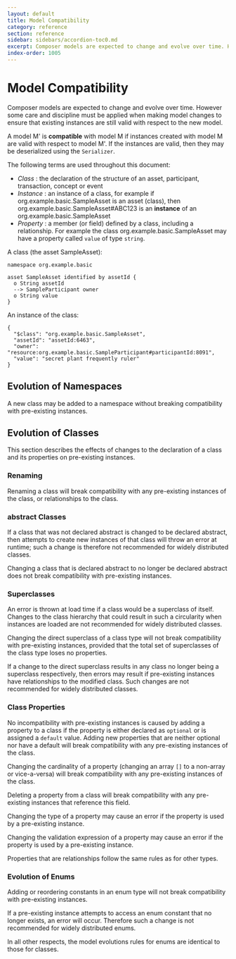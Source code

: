 ```yaml
---
layout: default
title: Model Compatibility
category: reference
section: reference
sidebar: sidebars/accordion-toc0.md
excerpt: Composer models are expected to change and evolve over time. However some care and discipline must be applied when making model changes to ensure that existing instances are still valid with respect to the new model.
index-order: 1005
---
```


# Model Compatibility

Composer models are expected to change and evolve over time. However some care and discipline must be applied when making model changes to ensure that existing instances are still valid with respect to the new model.

A model M' is **compatible** with model M if instances created with model M are valid with respect to model M'. If the instances are valid, then they may be deserialized using the `Serializer`.

The following terms are used throughout this document:

- _Class_ : the declaration of the structure of an asset, participant, transaction, concept or event
- _Instance_ : an instance of a class, for example if org.example.basic.SampleAsset is an asset (class), then org.example.basic.SampleAsset#ABC123 is an **instance** of an org.example.basic.SampleAsset
- _Property_ : a member (or field) defined by a class, including a relationship. For example the class org.example.basic.SampleAsset may have a property called `value` of type `string`.


A class (the asset SampleAsset):

```
namespace org.example.basic

asset SampleAsset identified by assetId {
  o String assetId
  --> SampleParticipant owner
  o String value
}
```

An instance of the class:

```
{
  "$class": "org.example.basic.SampleAsset",
  "assetId": "assetId:6463",
  "owner": "resource:org.example.basic.SampleParticipant#participantId:8091",
  "value": "secret plant frequently ruler"
}
```


## Evolution of Namespaces

A new class may be added to a namespace without breaking compatibility with pre-existing instances.

## Evolution of Classes

This section describes the effects of changes to the declaration of a class and its properties on pre-existing instances.

### Renaming

Renaming a class will break compatibility with any pre-existing instances of the class, or relationships to the class.

### abstract Classes

If a class that was not declared abstract is changed to be declared abstract, then attempts to create new instances of that class will throw an error at runtime; such a change is therefore not recommended for widely distributed classes.

Changing a class that is declared abstract to no longer be declared abstract does not break compatibility with pre-existing instances.

### Superclasses

An error is thrown at load time if a class would be a superclass of itself. Changes to the class hierarchy that could result in such a circularity when instances are loaded are not recommended for widely distributed classes.

Changing the direct superclass of a class type will not break compatibility with pre-existing instances, provided that the total set of superclasses of the class type loses no properties.

If a change to the direct superclass results in any class no longer being a superclass respectively, then errors may result if pre-existing instances have relationships to the modified class. Such changes are not recommended for widely distributed classes.

### Class Properties

No incompatibility with pre-existing instances is caused by adding a property to a class if the property is either declared as `optional` or is assigned a `default` value. Adding new properties that are neither optional nor have a default will break compatibility with any pre-existing instances of the class.

Changing the cardinality of a property (changing an array `[]` to a non-array or vice-a-versa) will break compatibility with any pre-existing instances of the class.

Deleting a property from a class will break compatibility with any pre-existing instances that reference this field.

Changing the type of a property may cause an error if the property is used by a pre-existing instance.

Changing the validation expression of a property may cause an error if the property is used by a pre-existing instance.

Properties that are relationships follow the same rules as for other types.

### Evolution of Enums

Adding or reordering constants in an enum type will not break compatibility with pre-existing instances.

If a pre-existing instance attempts to access an enum constant that no longer exists, an error will occur. Therefore such a change is not recommended for widely distributed enums.

In all other respects, the model evolutions rules for enums are identical to those for classes.
